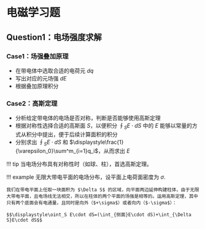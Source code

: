 # 电磁学习题
## Question1：电场强度求解
### Case1：场强叠加原理

+ 在带电体中选取合适的电荷元 $dq$
+ 写出对应的元场强 $dE$
+ 根据叠加原理积分

### Case2：高斯定理

+ 分析给定带电体的电场是否对称，判断是否能够使用高斯定理
+ 根据对称性选择合适的高斯面 $S$，以便积分 $\displaystyle\oint_S E\cdot dS$ 中的 $E$ 能够以常量的方式从积分中提出，便于后续计算面积的积分
+ 分别求出 $\displaystyle\oint_S E\cdot dS$ 和 $\displaystyle\frac{1}{\varepsilon_0}\sum^m_{i=1}q_i$，从而求出 $E$

!!! tip
	当电场分布具有对称性时（如球、柱），首选高斯定理。

!!! example
	无限大带电平面的电场分布，设平面上电荷面密度为 $\sigma$.

	我们在带电平面上任取一块面积为 $\Delta S$ 的区域，向平面两边延伸构建柱体，由于无限大带电平面，且电场线无法相交，所以在柱体的两个平面的场强是相等的。运用高斯定理，其中只有两个底面会有电通量，且同时是向外（$+\sigma$）或者向内（$-\sigma$）：
	
	$$\displaystyle\oint_S E\cdot dS=(\int_{侧面}E\cdot dS)+\int_{\Delta S}E\cdot dS$$
